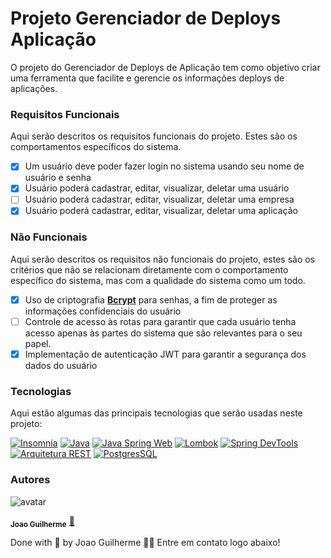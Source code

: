 # Projeto Gerenciador de Deploys Aplicação

O projeto do Gerenciador de Deploys de Aplicação tem como objetivo criar uma ferramenta que facilite e gerencie os informações deploys de aplicações. 

### Requisitos Funcionais

Aqui serão descritos os requisitos funcionais do projeto. Estes são os comportamentos específicos do sistema.

- [X]  Um usuário deve poder fazer login no sistema usando seu nome de usuário e senha
- [X]  Usuário poderá cadastrar, editar, visualizar, deletar uma usuário
- [ ]  Usuário poderá cadastrar, editar, visualizar, deletar uma empresa
- [X]  Usuário poderá cadastrar, editar, visualizar, deletar uma aplicação

### Não Funcionais

Aqui serão descritos os requisitos não funcionais do projeto, estes são os critérios que não se relacionam diretamente com o comportamento específico do sistema, mas com a qualidade do sistema como um todo.

- [X]  Uso de criptografia **[Bcrypt](https://www.npmjs.com/package/bcrypt)** para senhas, a fim de proteger as informações confidenciais do usuário
- [ ]  Controle de acesso às rotas para garantir que cada usuário tenha acesso apenas às partes do sistema que são relevantes para o seu papel.
- [X]  Implementação de autenticação JWT para garantir a segurança dos dados do usuário

### Tecnologias

Aqui estão algumas das principais tecnologias que serão usadas neste projeto:

[![Insomnia](https://img.shields.io/badge/Insomnia-5849BE?style=for-the-badge&logo=insomnia&logoColor=white)](https://insomnia.rest/)
[![Java](https://img.shields.io/badge/Java-ED8B00?style=for-the-badge&logo=openjdk&logoColor=white)](https://www.java.com/)
[![Java Spring Web](https://img.shields.io/badge/Java%20Spring%20Web-6DB33F?style=for-the-badge&logo=spring&logoColor=white)](https://spring.io/projects/spring-boot)
[![Lombok](https://img.shields.io/badge/Lombok-BC4521?style=for-the-badge&logo=lombok&logoColor=white)](https://projectlombok.org/)
[![Spring DevTools](https://img.shields.io/badge/Spring%20DevTools-6DB33F?style=for-the-badge&logo=spring&logoColor=white)](https://docs.spring.io/spring-boot/docs/current/reference/html/using.html#using.devtools)
[![Arquitetura REST](https://img.shields.io/badge/Arquitetura%20REST-blue?style=for-the-badge&logo=rest&logoColor=white)](https://www.redhat.com/en/topics/api/what-is-a-rest-api)
[![PostgresSQL](https://img.shields.io/badge/PostgresSQL-336791?style=for-the-badge&logo=postgresql&logoColor=white)](https://www.postgresql.org/)


### Autores

![avatar](https://images.weserv.nl/?url=https://avatars.githubusercontent.com/u/80895578?v=4?v=4&h=100&w=100&fit=cover&mask=circle&maxage=7d
)


<sub><b>Joao Guilherme</b></sub></h4> <a href="https://github.com/JoaoG23/">🚀</a>


Done with 🤭 by Joao Guilherme 👋🏽 Entre em contato logo abaixo!